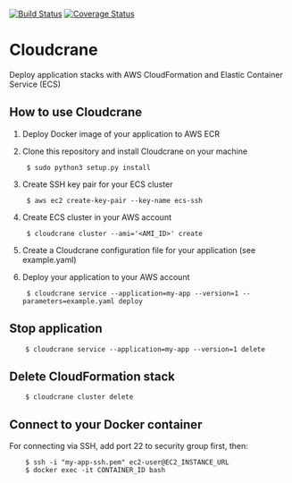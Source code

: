 [![Build Status](https://travis-ci.org/ehartung/cloudcrane.svg?branch=master)](https://travis-ci.org/ehartung/cloudcrane?branch=master)
[![Coverage Status](https://codecov.io/github/ehartung/cloudcrane/coverage.svg?branch=master)](https://codecov.io/github/ehartung/cloudcrane?branch=master)

# Cloudcrane
Deploy application stacks with AWS CloudFormation and Elastic Container Service (ECS)

## How to use Cloudcrane

1. Deploy Docker image of your application to AWS ECR
2. Clone this repository and install Cloudcrane on your machine

        $ sudo python3 setup.py install

3. Create SSH key pair for your ECS cluster
 
        $ aws ec2 create-key-pair --key-name ecs-ssh
 
4. Create ECS cluster in your AWS account

        $ cloudcrane cluster --ami='<AMI_ID>' create

5. Create a Cloudcrane configuration file for your application (see example.yaml)
6. Deploy your application to your AWS account

        $ cloudcrane service --application=my-app --version=1 --parameters=example.yaml deploy
        
## Stop application

        $ cloudcrane service --application=my-app --version=1 delete
        
## Delete CloudFormation stack

        $ cloudcrane cluster delete
        
## Connect to your Docker container
For connecting via SSH, add port 22 to security group first, then:

        $ ssh -i "my-app-ssh.pem" ec2-user@EC2_INSTANCE_URL
        $ docker exec -it CONTAINER_ID bash
